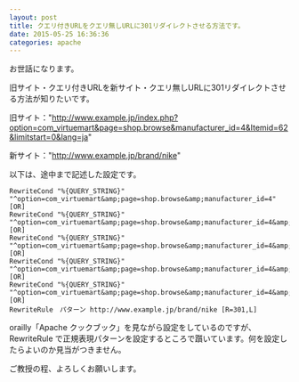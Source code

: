 ```yaml
---
layout: post
title: クエリ付きURLをクエリ無しURLに301リダイレクトさせる方法です。
date: 2015-05-25 16:36:36
categories: apache
---
```

<p>お世話になります。</p>

<p>旧サイト・クエリ付きURLを新サイト・クエリ無しURLに301リダイレクトさせる方法が知りたいです。</p>

<p>旧サイト："<a href="http://www.example.jp/index.php?option=com_virtuemart&amp;page=shop.browse&amp;manufacturer_id=4&amp;Itemid=62&amp;limitstart=0&amp;lang=ja" rel="nofollow">http://www.example.jp/index.php?option=com_virtuemart&amp;page=shop.browse&amp;manufacturer_id=4&amp;Itemid=62&amp;limitstart=0&amp;lang=ja</a>"</p>

<p>新サイト："<a href="http://www.example.jp/brand/nike" rel="nofollow">http://www.example.jp/brand/nike</a>"</p>

<p>以下は、途中まで記述した設定です。</p>

```
RewriteCond "%{QUERY_STRING}" "^option=com_virtuemart&amp;page=shop.browse&amp;manufacturer_id=4" [OR]
RewriteCond "%{QUERY_STRING}" "^option=com_virtuemart&amp;page=shop.browse&amp;manufacturer_id=4&amp;Itemid=62" [OR]
RewriteCond "%{QUERY_STRING}" "^option=com_virtuemart&amp;page=shop.browse&amp;manufacturer_id=4&amp;Itemid=62&amp;limitstart=0" [OR]
RewriteCond "%{QUERY_STRING}" "^option=com_virtuemart&amp;page=shop.browse&amp;manufacturer_id=4&amp;Itemid=62&amp;limitstart=0&amp;lang=ja" [OR]
RewriteCond "%{QUERY_STRING}" "^option=com_virtuemart&amp;page=shop.browse&amp;manufacturer_id=4&amp;Itemid=62&amp;limitstart=0&amp;lang=en" [OR]
RewriteRule　パターン http://www.example.jp/brand/nike [R=301,L]
```

<p>orailly「Apache クックブック」を見ながら設定をしているのですが、RewriteRule で正規表現パターンを設定するところで躓いています。何を設定したらよいのか見当がつきません。</p>

<p>ご教授の程、よろしくお願いします。</p>
